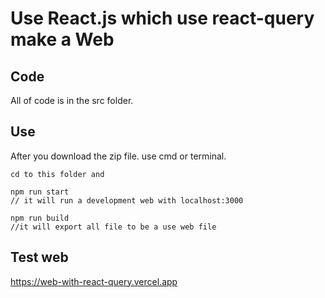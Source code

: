 # Use React.js which use react-query make a Web

## Code

All of code is in the src folder.

## Use
After you download the zip file.
use cmd or terminal.

```
cd to this folder and

npm run start
// it will run a development web with localhost:3000

npm run build
//it will export all file to be a use web file

```

## Test web

https://web-with-react-query.vercel.app
